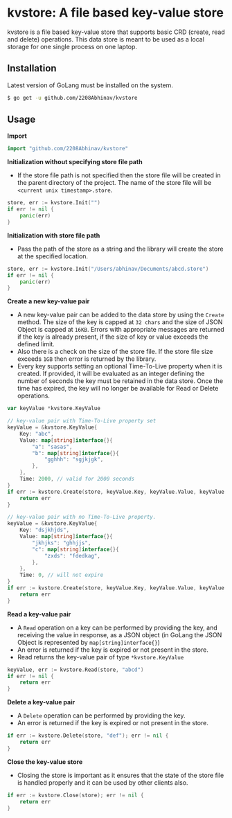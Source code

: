 # kvstore: A file based key-value store

kvstore is a file based key-value store that supports basic CRD (create, read and delete) operations. This data store is meant to be used as a local storage for one single process on one laptop.

## Installation
Latest version of GoLang must be installed on the system.
```sh
$ go get -u github.com/2208Abhinav/kvstore
```

## Usage
**Import**
```Go
import "github.com/2208Abhinav/kvstore"
```

**Initialization without specifying store file path**
- If the store file path is not specified then the store file will be created in the parent directory of the project. The name of the store file will be `<current unix timestamp>.store`.
```Go
store, err := kvstore.Init("")
if err != nil {
	panic(err)
}
```

**Initialization with store file path**
- Pass the path of the store as a string and the library will create the store at the specified location.
```Go
store, err := kvstore.Init("/Users/abhinav/Documents/abcd.store")
if err != nil {
	panic(err)
}
```

**Create a new key-value pair**
- A new key-value pair can be added to the data store by using the `Create` method. The size of the key is capped at `32 chars` and the size of JSON Object is capped at `16KB`.
Errors with appropriate messages are returned if the key is already present, if the size of key or value exceeds the defined limit.
- Also there is a check on the size of the store file. If the store file size exceeds `1GB` then error is returned by the library.
- Every key supports setting an optional Time-To-Live property when it is created. If provided, it will be evaluated as an integer defining the number of seconds the key must be retained in the data store. Once the time has expired, the key will no longer be available for Read or Delete operations.
```Go
var keyValue *kvstore.KeyValue

// key-value pair with Time-To-Live property set
keyValue = &kvstore.KeyValue{
	Key: "abc",
	Value: map[string]interface{}{
		"a": "sasas",
		"b": map[string]interface{}{
			"gghhh": "sgjkjgk",
		},
	},
	Time: 2000, // valid for 2000 seconds
}
if err := kvstore.Create(store, keyValue.Key, keyValue.Value, keyValue.Time); err != nil {
    return err
}

// key-value pair with no Time-To-Live property.
keyValue = &kvstore.KeyValue{
	Key: "dsjkhjds",
	Value: map[string]interface{}{
		"jkhjks": "ghhjjs",
		"c": map[string]interface{}{
			"zxds": "fdedkag",
		},
	},
	Time: 0, // will not expire
}
if err := kvstore.Create(store, keyValue.Key, keyValue.Value, keyValue.Time); err != nil {
    return err
}
```

**Read a key-value pair**
- A `Read` operation on a key can be performed by providing the key, and receiving the value in response, as a JSON object (in GoLang the JSON Object is represented by `map[string]interface{}`)
- An error is returned if the key is expired or not present in the store.
- Read returns the key-value pair of type `*kvstore.KeyValue`
```Go
keyValue, err := kvstore.Read(store, "abcd")
if err != nil {
    return err
}
```

**Delete a key-value pair**
- A `Delete` operation can be performed by providing the key.
- An error is returned if the key is expired or not present in the store.
```Go
if err := kvstore.Delete(store, "def"); err != nil {
    return err
}
```

**Close the key-value store**
- Closing the store is important as it ensures that the state of the store file is handled properly and it can be used by other clients also.
```Go
if err := kvstore.Close(store); err != nil {
	return err
}
```
